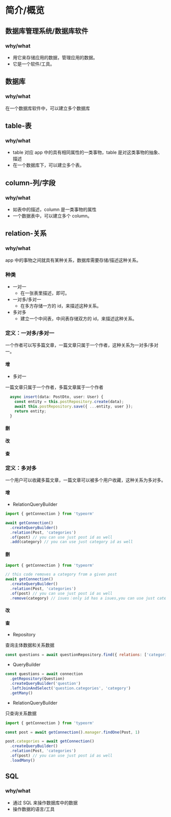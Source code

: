 # 简介/概览

## 数据库管理系统/数据库软件

### why/what

- 用它来存储应用的数据，管理应用的数据。
- 它是一个软件/工具。

## 数据库

### why/what

在一个数据库软件中，可以建立多个数据库

## table-表

### why/what

- table 对应 app 中的具有相同属性的一类事物，table 是对这类事物的抽象、描述
- 在一个数据库下，可以建立多个表。

## column-列/字段

### why/what

- 如表中的描述，column 是一类事物的属性
- 一个数据表中，可以建立多个 column。

## relation-关系

### why/what

app 中的事物之间就具有某种关系，数据库需要存储/描述这种关系。

### 种类

- 一对一
  - 在一张表里描述，即可。
- 一对多/多对一
  - 在多方存储一方的 id，来描述这种关系。
- 多对多
  - 建立一个中间表，中间表存储双方的 id，来描述这种关系。

### 定义：一对多/多对一

一个作者可以写多篇文章，一篇文章只属于一个作者，这种关系为一对多/多对一。

#### 增

- 多对一

一篇文章只属于一个作者，多篇文章属于一个作者

```javascript
  async insert(data: PostDto, user: User) {
    const entity = this.postRepository.create(data);
    await this.postRepository.save({ ...entity, user });
    return entity;
  }
```

#### 删

#### 改

#### 查

### 定义：多对多

一个用户可以收藏多篇文章，一篇文章可以被多个用户收藏，这种关系为多对多。

#### 增

- RelationQueryBuilder

```javascript
import { getConnection } from 'typeorm'

await getConnection()
  .createQueryBuilder()
  .relation(Post, 'categories')
  .of(post) // you can use just post id as well
  .add(category) // you can use just category id as well
```

#### 删

```javascript
import { getConnection } from 'typeorm'

// this code removes a category from a given post
await getConnection()
  .createQueryBuilder()
  .relation(Post, 'categories')
  .of(post) // you can use just post id as well
  .remove(category) // isues：only id has a isues,you can use just category id as well
```

#### 改

#### 查

- Repository

查询主体数据和关系数据

```javascript
const questions = await questionRepository.find({ relations: ['categories'] })
```

- QueryBuilder

```javascript
const questions = await connection
  .getRepository(Question)
  .createQueryBuilder('question')
  .leftJoinAndSelect('question.categories', 'category')
  .getMany()
```

- RelationQueryBuilder

只查询关系数据

```javascript
import { getConnection } from 'typeorm'

const post = await getConnection().manager.findOne(Post, 1)

post.categories = await getConnection()
  .createQueryBuilder()
  .relation(Post, 'categories')
  .of(post) // you can use just post id as well
  .loadMany()
```

## SQL

### why/what

- 通过 SQL 来操作数据库中的数据
- 操作数据的语言/工具
